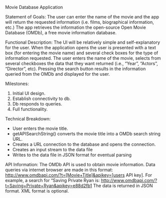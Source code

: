 Movie Database Application

Statement of Goals:
The user can enter the name of the movie and the app will return the requested information (i.e. films, biographical information, etc.) The app retrieves the information the open-source Open Movie Database (OMDb), a free movie information database.

Functional Description:
The UI will be relatively simple and self-explanatory for the user. When the application opens the user is presented with a text box (for entering the movie name) and several check boxes for the type of information requested. The user enters the name of the movie, selects from several checkboxes the data that they want returned (i.e., “Year”, “Actors”, “Director”, etc).  Pressing the search button results in the information queried from the OMDb and displayed for the user.

Milestones:
1.	Initial UI design.
2.	Establish connectivity to db.
3.	Db responds to queries.
4.	Full functionality.

Technical Breakdown:
-	User enters the movie title.
-	getAPISearchString() converts the movie title into a OMDb search string URL.
-	Creates a URL connection to the database and opens the connection.
-	Creates an input stream to the data file
-	Writes to the data file in JSON format for eventual parsing

API Information:
The OMDb API is used to obtain movie information. Data queries via internet browser are made in this format: http://www.omdbapi.com/?t=[Movie+Title]&apikey=[users API key].
For example, a search for “Saving Private Ryan is: http://www.omdbapi.com/?t=Saving+Private+Ryan&apikey=e88d2fb1
The data is returned in JSON format. XML format is optional. 

